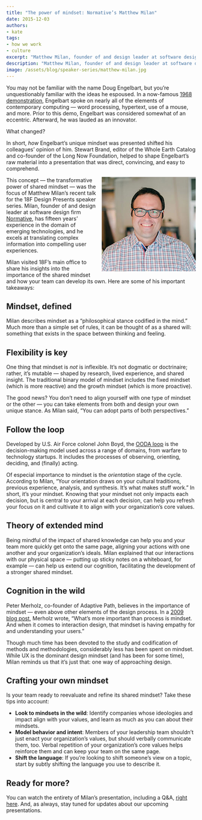 ```yaml
---
title: "The power of mindset: Normative’s Matthew Milan"
date: 2015-12-03
authors:
- kate
tags:
- how we work
- culture
excerpt: "Matthew Milan, founder of and design leader at software design firm Normative, visited 18F’s main office to share his insights into the importance of the shared mindset and how your team can develop its own. Here are some of his takeaways."
description: "Matthew Milan, founder of and design leader at software design firm Normative, visited 18F’s main office to share his insights into the importance of the shared mindset and how your team can develop its own. Here are some of his takeaways."
image: /assets/blog/speaker-series/matthew-milan.jpg
---
```


You may not be familiar with the name Doug Engelbart, but you’re
unquestionably familiar with the ideas he espoused. In a now-famous [1968
demonstration](http://www.dougengelbart.org/firsts/dougs-1968-demo.html), Engelbart
spoke on nearly all of the elements of contemporary computing — word
processing, hypertext, use of a mouse, and more. Prior to this demo,
Engelbart was considered somewhat of an eccentric. Afterward, he was
lauded as an innovator.

What changed?

In short, *how* Engelbart’s unique mindset was presented shifted his
colleagues’ opinion of him. Stewart Brand, editor of the Whole Earth
Catalog and co-founder of the Long Now Foundation, helped to shape
Engelbart’s raw material into a presentation that was direct,
convincing, and easy to comprehend.

<div style="float: right; margin-left: 10px;"><img src="/assets/blog/speaker-series/matthew-milan.jpg" alt="Matthew Milan"></div>

This concept — the transformative power of shared mindset — was the
focus of Matthew Milan’s recent talk for the 18F Design Presents speaker
series. Milan, founder of and design leader at software design firm
[Normative](http://www.normative.com/), has fifteen years’ experience in
the domain of emerging technologies, and he excels at translating
complex information into compelling user experiences.

Milan visited 18F’s main office to share his insights into the
importance of the shared mindset and how your team can develop its own.
Here are some of his important takeaways:

Mindset, defined
----------------

Milan describes mindset as a “philosophical stance codified in the
mind.” Much more than a simple set of rules, it can be thought of as a
shared will: something that exists in the space between thinking and
feeling.

Flexibility is key
------------------

One thing that mindset is *not* is inflexible. It’s not dogmatic or
doctrinaire; rather, it’s mutable — shaped by research, lived
experience, and shared insight. The traditional binary model of mindset
includes the fixed mindset (which is more reactive) and the growth
mindset (which is more proactive).

The good news? You don’t need to align yourself with one type of mindset
or the other — you can take elements from both and design your own
unique stance. As Milan said, “You can adopt parts of both
perspectives.”

Follow the loop
---------------

Developed by U.S. Air Force colonel John Boyd, the [OODA loop](https://www.mindtools.com/pages/article/newTED\_78.htm) is the
decision-making model used across a range of domains, from warfare to
technology startups. It includes the processes of observing, orienting,
deciding, and (finally) acting.

Of especial importance to mindset is the *orientation* stage of the
cycle. According to Milan, “Your orientation draws on your cultural
traditions, previous experience, analysis, and synthesis. It’s what
makes stuff work.” In short, it’s your mindset. Knowing that your
mindset not only impacts each decision, but is central to your arrival
at each decision, can help you refresh your focus on it and cultivate it
to align with your organization’s core values.

Theory of extended mind
-----------------------

Being mindful of the impact of shared knowledge can help you and your
team more quickly get onto the same page, aligning your actions with one
another and your organization’s ideals. Milan explained that our
interactions with our physical space — putting up sticky notes on a
whiteboard, for example — can help us extend our cognition, facilitating
the development of a stronger shared mindset.

Cognition in the wild
---------------------

Peter Merholz, co-founder of Adaptive Path, believes in the importance
of mindset — even above other elements of the design process. In a [2009
blog post](http://www.peterme.com/2009/12/03/mindset-not-process-outcomes-not-methods-what-i-would-tell-interaction-design-students-2-in-a-series/),
Merholz wrote, “What’s more important than process is mindset. And when
it comes to interaction design, that mindset is having empathy for and
understanding your users.”

Though much time has been devoted to the study and codification of
methods and methodologies, considerably less has been spent on mindset.
While UX is the dominant design mindset (and has been for some time),
Milan reminds us that it’s just that: one way of approaching design.

Crafting your own mindset
--------------------------

Is your team ready to reevaluate and refine its shared mindset? Take
these tips into account:

-   **Look to mindsets in the wild**: Identify companies whose ideologies and impact align with your values, and learn as much as you can about their mindsets.
-   **Model behavior and intent**: Members of your leadership team shouldn’t just enact your organization’s values, but should verbally communicate them, too. Verbal repetition of your organization’s core values helps reinforce them and can keep your team on the same page.
-   **Shift the language**: If you’re looking to shift someone’s view on a topic, start by subtly shifting the language you use to describe it.

Ready for more?
----------------

You can watch the entirety of Milan’s presentation, including a Q&A,
[right here](https://www.youtube.com/watch?v=KtWjA6tg5Y4). And, as
always, stay tuned for updates about our upcoming presentations.
